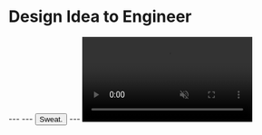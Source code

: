 <div class="w-full grid place-items-start">
<h1 class="[--font-level:3] uppercase text-left text-balance relative bg-red-500 p-4">
  <span class="flex flex-col leading-[0.9] text-white font-[900]">
    <span>Design Idea</span>
    <span>to Engineer</span>
  </span>
</h1>
</div>
<Demo src="/demos/balloon-bear/" title="Balloon Bear"></Demo>
---
<!-- @theme="dark" -->
<Demo src="/demos/trading-card/" title="Trading Card"></Demo>
---
<button style="border: revert; background: revert; padding: revert;">Sweat.</button>
---
<video autoplay muted loop src="/videos/tik-toggle.mp4" loading="lazy" />
---
<Demo src="/demos/day-night-toggle/index.html" title="Day and Night Toggle" />
---

```html [] toggle.html
<button
 class="theme-toggle"
 aria-pressed="true">
   <!-- A whole lotta SVG -->
   <span class="sr-only">Toggle theme</span>
</button>
```

```css [] toggle.css
.theme-toggle {
  container-type: inline-size;
}
.theme-toggle__indicator {
  transition: translate var(--speed) var(--slide-ease);
  translate: calc(var(--dark, 0) * (100cqi - 100%)) 0;
}
.theme-toggle[aria-pressed=true] {
	--dark: 1;
}
```

<BrowserSupport className="fixed top-4 right-4" properties="css.properties.custom-property,css.at-rules.container" captions="custom properties,@container" />
---
<img src="/images/peter-sees-button.png" class="w-[600px] max-w-full"/>
<!--
<video autoplay muted loop src="/videos/fury-faceoff.mp4" loading="lazy" />
-->
---
<!-- @theme="dark" -->
<Demo src="/demos/golden-era/index.html" title="It's a golden era" />
---
<Demo src="/demos/trombone-bear/index.html" title="Trombone Bear" />
---
<div class="text-left font-serif fluid font-[400]">
  <h1 class="font-serif font-[400] font-2xl mb-2" style="--fluid-max: 80">Design Engineer</h1>
  <h2 class="font-serif font-[300]" style="--fluid-max: 30">[duh-zine en-juh-neeuh]: noun</h2>
  <hr class="my-6 h-2"/>
  <p class="fluid font-[300] font-serif italic leading-[1.5]" style="--font-level: 1.2"><span class="line-through">Taste.</span> Make cool stuff with care and quality.</p>
  <p class="fluid font-[300] font-serif italic leading-[1.5]" style="--font-level: 1.2">Put it on the internet.</p>
</div>
---
<Demo src="/demos/duke-ellington/index.html" title="Duke Ellington" />
---
<!-- @theme="dark" -->
<div class="flex items-center">
  <blockquote data-quote="true" class="quote bottom-[14rem] left-0 text-left absolute z-20 fluid after:content-[''] max-w-[700px] after:inset-0 after:fixed after:bg-black after:opacity-50 after:-z-20" style="--font-level: 2.4">
    caring about craft really matters... practice the simple things — <span class="italic">Lady Gaga</span>
  </blockquote>
  <img class="inset-0 h-full w-full object-bottom fixed object-cover"  src="/images/gaga.png" alt="Lady Gaga">
</div>
---
<h2 className="quote">
  Practice the "little details".
</h2>
---
<Demo src="/demos/intention-of-hover/index.html" alt="Intention of hover" />
---
<Demo src="/demos/variant-picker-follow/index.html" alt="Intention of hover" />
---
<Demo src="/demos/password-input/index.html" alt="Passcode Reveal" />
---
<Demo src="/demos/flip-to-tip/index.html" alt="Passcode Reveal" />
---
<Demo src="/demos/tertiary-toggle/index.html" alt="Tertiary toggle" />
---
<Demo src="/demos/add-to-cart/index.html" alt="Passcode Reveal" />
---
<h2 className="quote">
  Take on "side quests".
</h2>
---
<Demo src="/demos/gradients-suck/index.html" alt="Gradients suck."/>
---
<Demo src="/demos/trackpad-concept/index.html" alt="Gradients suck."/>
---
<Demo src="/demos/bezier-control/index.html" alt="Gradients suck."/>
---
<Demo src="/demos/easing-controls/index.html" alt="Gradients suck."/>
---
<h2 className="quote">
  Be curious.<br/>Stack your tool belt.
</h2>
---
<!-- @theme="dark" -->
<Demo src="/demos/field-sizing/index.html" title="Field Sizing" />
---
<!-- @theme="light" -->
```css [2>5,6] textarea.css
textarea {
	field-sizing: content;
	min-height: 2lh;
	max-height: 8lh;
	scrollbar-color: var(--accent) transparent;
	scrollbar-width: thin;
}
```
<div className="fixed top-4 right-4 flex flex-col gap-y-2">
<BrowserSupport properties="css.properties.field-sizing,css.properties.scrollbar-color" captions="field-sizing,scrollbar-color"></BrowserSupport>
</div>
